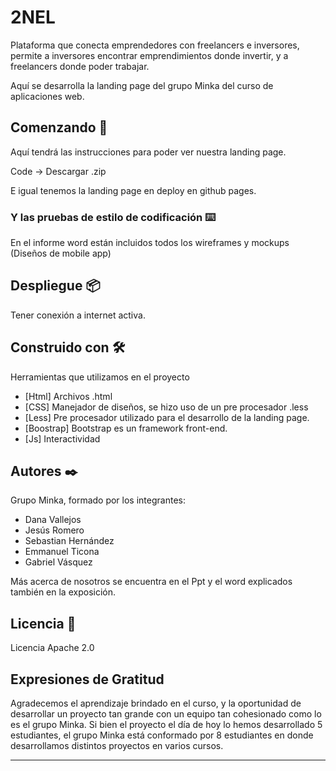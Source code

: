 # 2NEL

Plataforma que conecta emprendedores con freelancers e inversores, permite a inversores encontrar emprendimientos donde invertir, y a freelancers donde poder trabajar.

Aquí se desarrolla la landing page del grupo Minka del curso de aplicaciones web.

## Comenzando 🚀

Aquí tendrá las instrucciones para poder ver nuestra landing page.

Code -> Descargar .zip

E igual tenemos la landing page en deploy en github pages.

### Y las pruebas de estilo de codificación ⌨️

En el informe word están incluidos todos los wireframes y mockups (Diseños de mobile app)

## Despliegue 📦

Tener conexión a internet activa.

## Construido con 🛠️

Herramientas que utilizamos en el proyecto

* [Html] Archivos .html
* [CSS] Manejador de diseños, se hizo uso de un pre procesador .less
* [Less] Pre procesador utilizado para el desarrollo de la landing page.
* [Boostrap] Bootstrap es un framework front-end.
* [Js] Interactividad

## Autores ✒️

Grupo Minka, formado por los integrantes:

- Dana Vallejos
- Jesús Romero
- Sebastian Hernández
- Emmanuel Ticona
- Gabriel Vásquez

Más acerca de nosotros se encuentra en el Ppt y el word explicados también en la exposición.

## Licencia 📄

Licencia Apache 2.0

## Expresiones de Gratitud 

Agradecemos el aprendizaje brindado en el curso, y la oportunidad de desarrollar un proyecto tan grande con un equipo tan cohesionado como lo es el grupo Minka.
Si bien el proyecto el día de hoy lo hemos desarrollado 5 estudiantes, el grupo Minka está conformado por 8 estudiantes en donde desarrollamos distintos proyectos en varios cursos.

---
